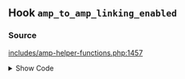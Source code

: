 ## Hook `amp_to_amp_linking_enabled`

### Source

[includes/amp-helper-functions.php:1457](https://github.com/ampproject/amp-wp/blob/develop/includes/amp-helper-functions.php#L1457-L1460)

<details>
<summary>Show Code</summary>
```php
$amp_to_amp_linking_enabled = (bool) apply_filters(
	'amp_to_amp_linking_enabled',
	AMP_Theme_Support::TRANSITIONAL_MODE_SLUG === AMP_Options_Manager::get_option( Option::THEME_SUPPORT )
);
```
</details>
